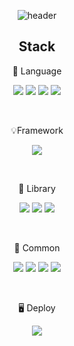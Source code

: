 <div align='center'>

  ![header](https://capsule-render.vercel.app/api?type=Rounded&text=Hi,%20I'm%20HyoJeong-Park&animation=twinkling&fontSize=50&fontAlign=50&)

  ## Stack

  📄 Language

  <a href='#'><img src="https://img.shields.io/badge/JavaScript-F7DF1E?style=for-the-badge&logo=javascript&logoColor=black"></a>
  <a href='#'><img src="https://img.shields.io/badge/typescript-3178C6?style=for-the-badge&logo=typescript&logoColor=white"></a>
  <a href='#'><img src="https://img.shields.io/badge/HTML5-E34F26?style=for-the-badge&logo=HTML5&logoColor=white"></a>
  <a href='#'><img src="https://img.shields.io/badge/CSS3-1572B6?style=for-the-badge&logo=css3&logoColor=white"></a>

  <br />

  💡Framework

  <a href='#'><img src="https://img.shields.io/badge/react-61DAFB?style=for-the-badge&logo=react&logoColor=black"></a>

  <br />

  📒 Library

  <a href='#'><img src="https://img.shields.io/badge/styledcomponents-DB7093?style=for-the-badge&logo=styledcomponents&logoColor=white"></a>
  <a href='#'><img src="https://img.shields.io/badge/tailwindcss-06B6D4?style=for-the-badge&logo=tailwindcss&logoColor=white"></a>
  <a href='#'><img src="https://img.shields.io/badge/reactrouter-CA4245?style=for-the-badge&logo=reactrouter&logoColor=white"></a>

  <br />

  📮 Common

  <a href='#'><img src="https://img.shields.io/badge/github-181717?style=for-the-badge&logo=github&logoColor=white"></a>
  <a href='#'><img src="https://img.shields.io/badge/discord-5865F2?style=for-the-badge&logo=discord&logoColor=white"></a>
  <a href='#'><img src="https://img.shields.io/badge/notion-000000?style=for-the-badge&logo=notion&logoColor=white"></a>
  <a href='#'><img src="https://img.shields.io/badge/figma-F24E1E?style=for-the-badge&logo=figma&logoColor=white"></a>

  <br />

  🖥️ Deploy

  <a href='#'><img src="https://img.shields.io/badge/netlify-00C7B7?style=for-the-badge&logo=netlify&logoColor=white"></a>
</div>

